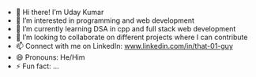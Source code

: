 - 👋 Hi there! I’m Uday Kumar
- 👀 I’m interested in programming and web development 
- 🌱 I’m currently learning DSA in cpp and full stack web development
- 💞️ I’m looking to collaborate on different projects where I can contribute
- 📫 Connect with me on LinkedIn: www.linkedin.com/in/that-01-guy
- 😄 Pronouns: He/Him
- ⚡ Fun fact: ...

<!---
Uday2k5/Uday2k5 is a ✨ special ✨ repository because its `README.md` (this file) appears on your GitHub profile.
You can click the Preview link to take a look at your changes.
--->
